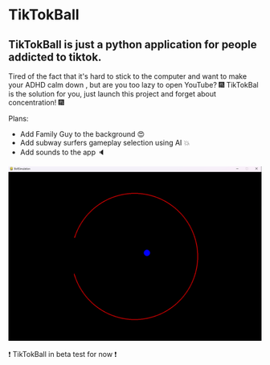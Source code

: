 #  TikTokBall 

## TikTokBall is just a python application for people addicted to tiktok. 

Tired of the fact that it's hard to stick to the computer and want to make your ADHD calm down , but are you too lazy to open YouTube? 
:fireworks: TikTokBal is the solution for you, just launch this project and forget about concentration! :fireworks:

Plans: 
- Add Family Guy to the background :heart_eyes:
- Add subway surfers gameplay selection using AI :boom:
- Add sounds to the app :speaker:

![Image alt](https://github.com/ExodusOfGraf/TikTokBall/raw/origin/img/1.png)

:exclamation: TikTokBall in beta test for now :exclamation:
